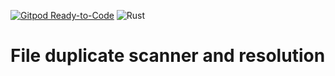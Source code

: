 [![Gitpod Ready-to-Code](https://img.shields.io/badge/Gitpod-Ready--to--Code-blue?logo=gitpod)](https://gitpod.io/#https://github.com/SMartinScottLogic/rust-fdupes) ![Rust](https://github.com/SMartinScottLogic/rust-fdupes/workflows/Rust/badge.svg)

# File duplicate scanner and resolution
